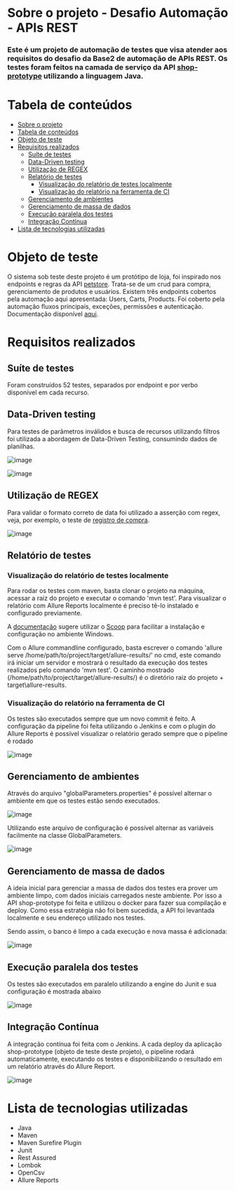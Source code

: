 # Sobre o projeto - Desafio Automação - APIs REST
### Este é um projeto de automação de testes que visa atender aos requisitos do desafio da Base2 de automação de APIs REST. Os testes foram feitos na camada de serviço da API [shop-prototype](https://github.com/nozellamila/shop-prototype) utilizando a linguagem Java.

# Tabela de conteúdos
<!--ts-->
   * [Sobre o projeto](#sobre-o-projeto---desafio-automação---apis-rest)
   * [Tabela de conteúdos](#tabela-de-conteúdos)
   * [Objeto de teste](#objeto-de-teste)
   * [Requisitos realizados](#requisitos-realizados)
      * [Suíte de testes](#suíte-de-testes)
      * [Data-Driven testing](#data-driven-testing)
      * [Utilização de REGEX](#utilização-de-regex)
      * [Relatório de testes](#relatório-de-testes)
        * [Visualização do relatório de testes localmente](#visualização-do-relatório-de-testes-localmente)
        * [Visualização do relatório na ferramenta de CI](#visualização-do-relatório-na-ferramenta-de-ci)
      * [Gerenciamento de ambientes](#gerenciamento-de-ambientes)
      * [Gerenciamento de massa de dados](#gerenciamento-de-massa-de-dados)
      * [Execução paralela dos testes](#execução-paralela-dos-testes)
      * [Integração Contínua](#integração-contínua)
   * [Lista de tecnologias utilizadas](#lista-de-tecnologias-utilizadas)
<!--te-->

# Objeto de teste
O sistema sob teste deste projeto é um protótipo de loja, foi inspirado nos endpoints e regras da API [petstore](https://petstore.swagger.io/). Trata-se de um crud para compra, gerenciamento de produtos e usuários. Existem três endpoints cobertos pela automação aqui apresentada: Users, Carts, Products. Foi coberto pela automação fluxos principais, exceções, permissões e autenticação. Documentação disponível [aqui](https://shop-prototype-mila.herokuapp.com/swagger-ui/index.html).

# Requisitos realizados

## Suíte de testes
Foram construídos 52 testes, separados por endpoint e por verbo disponível em cada recurso. 

## Data-Driven testing
Para testes de parâmetros inválidos e busca de recursos utilizando filtros foi utilizada a abordagem de Data-Driven Testing, consumindo dados de planilhas. 

![image](https://user-images.githubusercontent.com/53572999/160219014-03edc4f5-bcae-47ec-8dfa-0835e4241df9.png)

![image](https://user-images.githubusercontent.com/53572999/160219348-2c504f22-91ba-4eac-884d-fb828710b340.png)

## Utilização de REGEX
Para validar o formato correto de data foi utilizado a asserção com regex, veja, por exemplo, o teste de [registro de compra](https://github.com/nozellamila/desafio-api-shop/blob/master/src/test/java/com/desafioapishop/tests/cart/RegisterCartTests.java).

![image](https://user-images.githubusercontent.com/53572999/160219108-de15b4f1-a645-4a71-bb26-e5088eea7001.png)

## Relatório de testes

### Visualização do relatório de testes localmente
Para rodar os testes com maven, basta clonar o projeto na máquina, acessar a raiz do projeto e executar o comando 'mvn test'. Para visualizar o relatório com Allure Reports localmente é preciso tê-lo instalado e configurado previamente.

A [documentação](https://docs.qameta.io/allure/#_installing_a_commandline) sugere utilizar o [Scoop](http://scoop.sh/) para facilitar a instalação e configuração no ambiente Windows.

Com o Allure commandline configurado, basta escrever o comando 'allure serve /home/path/to/project/target/allure-results/' no cmd, este comando irá iniciar um servidor e mostrará o resultado da execução dos testes realizados pelo comando 'mvn test'. O caminho mostrado (/home/path/to/project/target/allure-results/) é o diretório raiz do projeto + target\allure-results.

### Visualização do relatório na ferramenta de CI
Os testes são executados sempre que um novo commit é feito. A configuração da pipeline foi feita utilizando o Jenkins e com o plugin do Allure Reports é possível visualizar o relatório gerado sempre que o pipeline é rodado

![image](https://user-images.githubusercontent.com/53572999/160253332-0c424cb9-2eb7-4e73-9d0c-080283197231.png)

## Gerenciamento de ambientes
Através do arquivo "globalParameters.properties" é possível alternar o ambiente em que os testes estão sendo executados.

![image](https://user-images.githubusercontent.com/53572999/160219461-129697b5-f5d3-4f93-8f91-1bfacd5c7f88.png)

Utilizando este arquivo de configuração é possível alternar as variáveis facilmente na classe GlobalParameters.

![image](https://user-images.githubusercontent.com/53572999/160219483-53af63ac-4141-40ec-9fe4-c1affa54dd12.png)

## Gerenciamento de massa de dados
A ideia inicial para gerenciar a massa de dados dos testes era prover um ambiente limpo, com dados iniciais carregados neste ambiente. Por isso a API shop-prototype foi feita e utilizou o docker para fazer sua compilação e deploy. Como essa estratégia não foi bem sucedida, a API foi levantada localmente e seu endereço utilizado nos testes.

Sendo assim, o banco é limpo a cada execução e nova massa é adicionada:

![image](https://user-images.githubusercontent.com/53572999/160221152-23798ece-4c58-451d-9c1a-81ee2042da41.png)

## Execução paralela dos testes
Os testes são executados em paralelo utilizando a engine do Junit e sua configuração é mostrada abaixo

![image](https://user-images.githubusercontent.com/53572999/160253496-73af0e8e-29c8-4837-aabd-325a7f575eec.png)

## Integração Contínua 
A integração contínua foi feita com o Jenkins. A cada deploy da aplicação shop-prototype (objeto de teste deste projeto), o pipeline rodará automaticamente, executando os testes e disponibilizando o resultado em um relatório através do Allure Report.

![image](https://user-images.githubusercontent.com/53572999/160253385-3bccb46e-da9c-4d5a-ac9c-21af4cc0b39b.png)

# Lista de tecnologias utilizadas
- Java
- Maven
- Maven Surefire Plugin
- Junit
- Rest Assured
- Lombok
- OpenCsv
- Allure Reports
  


